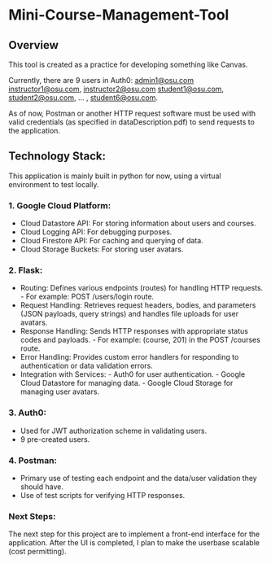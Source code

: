 # Mini-Course-Management-Tool

## Overview
This tool is created as a practice for developing something like Canvas.

Currently, there are 9 users in Auth0:
admin1@osu.com
instructor1@osu.com, instructor2@osu.com
student1@osu.com, student2@osu.com, ... , student6@osu.com.

As of now, Postman or another HTTP request software must be used with valid credentials (as specified in  dataDescription.pdf) to send requests to the application.


## Technology Stack:

This application is mainly built in python for now, using a virtual environment to test locally.
     
### 1. Google Cloud Platform:
   - Cloud Datastore API: For storing information about users and courses.
   - Cloud Logging API: For debugging purposes.
   - Cloud Firestore API: For caching and querying of data.
   - Cloud Storage Buckets: For storing user avatars.

### 2. Flask:
   - Routing: Defines various endpoints (routes) for handling HTTP requests.
         - For example: POST /users/login route.
   - Request Handling: Retrieves request headers, bodies, and parameters (JSON payloads, query strings) and handles file uploads for user avatars.
   - Response Handling: Sends HTTP responses with appropriate status codes and payloads.
         - For example: (course, 201) in the POST /courses route.
   - Error Handling: Provides custom error handlers for responding to authentication or data validation errors.
   - Integration with Services:
         - Auth0 for user authentication.
         - Google Cloud Datastore for managing data.
         - Google Cloud Storage for managing user avatars.

### 3. Auth0:
   - Used for JWT authorization scheme in validating users.
   - 9 pre-created users.

### 4. Postman:
   - Primary use of testing each endpoint and the data/user validation they should have.
   - Use of test scripts for verifying HTTP responses.

### Next Steps:
The next step for this project are to implement a front-end interface for the application. After the UI is completed, I plan to make the userbase scalable (cost permitting).
